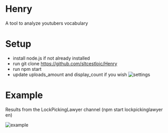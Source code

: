 # Henry

A tool to analyze youtubers vocabulary


# Setup

- install node.js if not already installed
- run git clone https://github.com/sltcestloic/Henry
- run npm start
- update uploads_amount and display_count if you wish
![settings](https://i.ibb.co/MC2s8q3/Screenshot-2022-10-20-at-21-11-08.png)

# Example

Results from the LockPickingLawyer channel (npm start lockpickinglawyer en)

![example](https://i.ibb.co/bPfTv8w/Screenshot-2022-10-20-at-21-09-03.png)